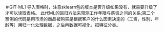 ＃GIT-ML1
导入表格时，注意sklearn包的版本是否升级如果没有，就需要升级了才可以读取表格。
此代ML的回归方法来预测工作年限与薪资之间的关系;第二个案例的代码是用市场的商品被购买是根据客户的什么因素决定的（工资，性别，年龄等）用归一化处理数据，之后再数据可视化，把特征分类。
